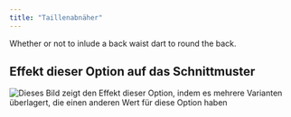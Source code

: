 ```yaml
---
title: "Taillenabnäher"
---
```


Whether or not to inlude a back waist dart to round the back.

## Effekt dieser Option auf das Schnittmuster

![Dieses Bild zeigt den Effekt dieser Option, indem es mehrere Varianten überlagert, die einen anderen Wert für diese Option haben](breanna_waistdart_sample.svg "Effekt dieser Option auf das Schnittmuster")
